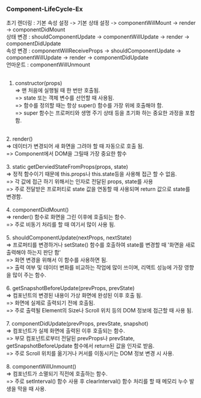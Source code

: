 ### Component-LifeCycle-Ex

초기 렌더링 : 기본 속성 설정 -> 기본 상태 설정 -> componentWillMount -> render -> componentDidMount<br />
상태 변경   : shouldComponentUpdate -> componentWillUpdate -> render -> componentDidUpdate<br />
속성 변경   : componentWillReceiveProps -> shouldComponentUpdate -> componentWillUpdate -> render -> componentDidUpdate<br />
언마운트    : componentWillUnmount<br />
<br />
1. constructor(props)<br />
=> 맨 처음에 실행될 때 한 번만 호출됨.<br />
=> state 또는 객체 변수를 선언할 때 사용됨.<br />
=> 함수를 정의할 때는 항상 super() 함수를 가장 위에 호출해야 함.<br />
=> super 함수는 프로퍼티와 생명 주기 상태 등을 초기화 하는 중요한 과정을 포함함.<br />
<br />
2. render()<br />
=> 데이터가 변경되어 새 화면을 그려야 할 때 자동으로 호출 됨.<br />
=> Component에서 DOM을 그릴때 가장 중요한 함수<br />
<br />
3. static getDerviedStateFromProps(props, state)<br />
=> 정적 함수이기 때문에 this.props나 this.state등을 사용해 접근 할 수 없음.<br />
=> 각 값에 접근 하기 위해서는 인자로 전달된 props, state를 사용<br />
=> 주로 전달받은 프로퍼티로 state 값을 연동할 때 사용되며 return 값으로 state를 변경함.<br />
<br />
4. componentDidMount()<br />
=> render() 함수로 화면을 그린 이후에 호출되는 함수.<br />
=> 주로 비동기 처리를 할 때 여기서 많이 사용 됨.<br />
<br />
5. shouldComponentUpdate(nextProps, nextState)<br />
=> 프로퍼티를 변경하거나 setState() 함수를 호출하여 state를 변경할 때 '화면을 새로 출력해야 하는지 판단 함'<br />
=> 화면 변경을 위해서 이 함수를 사용하면 됨.<br />
=> 출력 여부 및 데이터 변화를 비교하는 작업에 많이 쓰이며, 리액트 성능에 가장 영향을 많이 주는 함수.<br />
<br />
6. getSnapshotBeforeUpdate(prevProps, prevState)<br />
=> 컴포넌트의 변경된 내용이 가상 화면에 완성된 이후 호출 됨.<br />
=> 화면에 실제로 출력되기 전에 호출됨.<br />
=> 주로 출력될 Element의 Size나 Scroll 위치 등의 DOM 정보에 접근할 때 사용 됨.<br />
<br />
7. componentDidUpdate(prevProps, prevState, snapshot)<br />
=> 컴포넌트가 실제 화면에 출력된 이후 호출되는 함수.<br />
=> 부모 컴포넌트로부터 전달된 prevProps나 prevState, getSnapshotBeforeUpdate 함수에서 return된 값을 인자로 받음.<br />
=> 주로 Scroll 위치를 옮기거나 커서를 이동시키는 DOM 정보 변경 시 사용.<br />
<br />
8. componentWillUnmount()<br />
=> 컴포넌트가 소멸되기 직전에 호출하는 함수.<br />
=> 주로 setInterval() 함수 사용 후 clearInterval() 함수 처리를 할 때 메모리 누수 발생을 막을 때 사용.<br />
